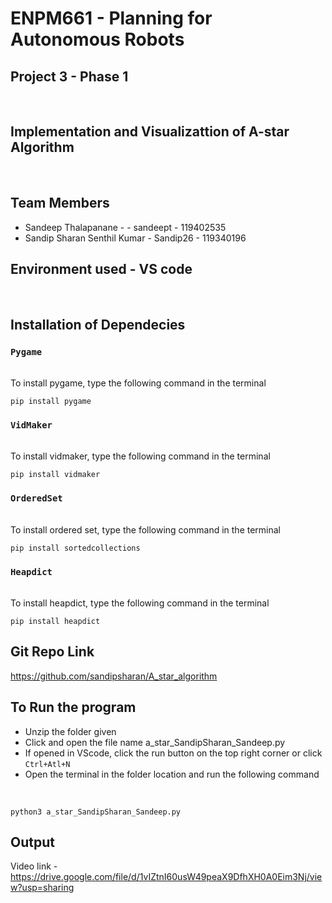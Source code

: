 # ENPM661 - Planning for Autonomous Robots

## Project 3 - Phase 1 
<br />

## Implementation and Visualizattion of A-star Algorithm
<br />

## Team Members
* Sandeep Thalapanane - - sandeept - 119402535
* Sandip Sharan Senthil Kumar - Sandip26 - 119340196

## Environment used - VS code

<br />

## Installation of Dependecies


### `Pygame`

<br />To install pygame, type the following command in the terminal

```
pip install pygame
```
### `VidMaker`

<br />To install vidmaker, type the following command in the terminal

```
pip install vidmaker
```

### `OrderedSet`

<br />To install ordered set, type the following command in the terminal

```
pip install sortedcollections
```

### `Heapdict`

<br />To install heapdict, type the following command in the terminal

```
pip install heapdict
```

## Git Repo Link 

https://github.com/sandipsharan/A_star_algorithm


## To Run the program

- Unzip the folder given
- Click and open the file name a_star_SandipSharan_Sandeep.py
- If opened in VScode, click the run button on the top right corner or click `Ctrl+Atl+N`
- Open the terminal in the folder location and run the following command
</br>

```
python3 a_star_SandipSharan_Sandeep.py
```

## Output

Video link - https://drive.google.com/file/d/1vIZtnI60usW49peaX9DfhXH0A0Eim3Nj/view?usp=sharing





